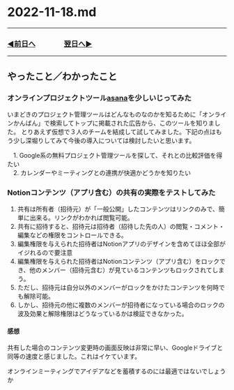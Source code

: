 # 2022-11-18.md

---
### [◀️前日へ](https://github.com/yuasys/chatty-journal/blob/main/2022/11/2022-11-17.md)&emsp;&emsp;&emsp;&emsp;[翌日へ▶️](https://github.com/yuasys/chatty-journal/blob/main/2022/11/2022-11-19.md)
---

## やったこと／わかったこと

### オンラインプロジェクトツール[asana](https://asana.com/ja/campaign/pac/see?&utm_campaign=Brand--JP--JP--General--All-Device&utm_source=google&utm_medium=pd_cpc_br&gclid=Cj0KCQiA1NebBhDDARIsAANiDD2li_IYco8x5HAtDp1107y8m5_ZSPhfrLTSB0w2oaYFeyoyNw8rqGMaAop9EALw_wcB&gclsrc=aw.ds)を少しいじってみた

いまどきのプロジェクト管理ツールはどんなものなのかを知るために「オンラインかんばん」で検索してトップに掲載された広告から、このツールを知りました。 
とりあえず仮想で３人のチームを結成して試してみました。下記の点はもう少し深堀りしてみて今後の導入については検討したいと思います。

　1. Google系の無料プロジェクト管理ツールを探して、それとの比較評価を得たい  
　2. カレンダーやミーティングとの連携が快適かどうかを知りたい  

### Notionコンテンツ（アプリ含む）の共有の実際をテストしてみた

1. 共有は所有者（招待元）が「一般公開」したコンテンツはリンクのみで、簡単に出来る。リンクがわかれば閲覧可能。
2. 共有に招待すると、招待元は招待者（招待した先の人）の閲覧・コメント・編集などの権限をコントロールできる。
3. 編集権限を与えられた招待者はNotionアプリのデザインを含めてほほ全部がイジれるので要注意
4. 編集権限を与えられた招待者はNotionコンテンツ（アプリ含む）をロックでき、他のメンバー（招待元含む）が見ているコンテンツもロックされてしまう。
5. ただし、招待元は自分以外のメンバーがロックをかけたコンテンツを何時でも解除可能。
6. しかし、招待元の他に複数のメンバーが招待者になっている場合のロックの波及効果と解除権限はどうなっているかは検証できなかった。

#### 感想

共有した場合のコンテンツ変更時の画面反映は非常に早い、Googleドライブと同等の速度と感じました。これはイケています。  

オンラインミーティングでアイデアなどを蓄積するのには最適ではないでしょうか
